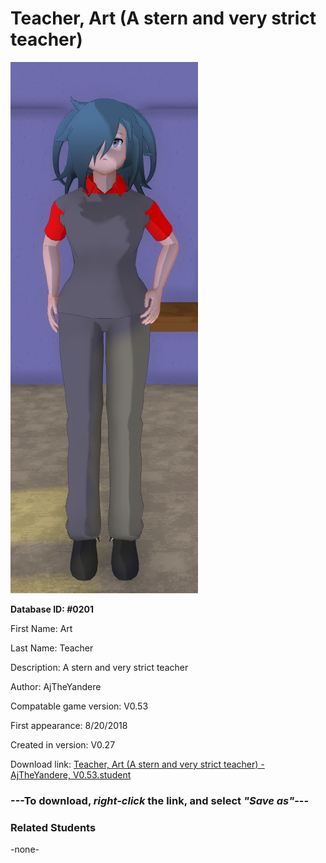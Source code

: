 # Teacher, Art (A stern and very strict teacher)

<img src="../../Files/Images/Teacher, Art (A stern and very strict teacher).png" title="Teacher, Art (A stern and very strict teacher) - AjTheYandere, V0.53">

**Database ID: #0201**

First Name: Art

Last Name: Teacher

Description: A stern and very strict teacher

Author: AjTheYandere

Compatable game version: V0.53

First appearance: 8/20/2018

Created in version: V0.27

Download link: <a href="https://raw.githubusercontent.com/Arbiter1223/Daigaku-Gurashi-Custom-Students/master/Files/Student%20Files/Teacher%2C%20Art%20(A%20stern%20and%20very%20strict%20teacher)%20-%20AjTheYandere%2C%20V0.53.student">Teacher, Art (A stern and very strict teacher) - AjTheYandere, V0.53.student</a>

### ---**To download, _right-click_ the link, and select _"Save as"_**---

### Related Students

-none-
